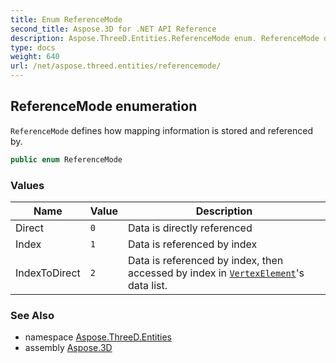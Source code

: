 ```yaml
---
title: Enum ReferenceMode
second_title: Aspose.3D for .NET API Reference
description: Aspose.ThreeD.Entities.ReferenceMode enum. ReferenceMode defines how mapping information is stored and referenced by
type: docs
weight: 640
url: /net/aspose.threed.entities/referencemode/
---
```

## ReferenceMode enumeration

`ReferenceMode` defines how mapping information is stored and referenced by.

```csharp
public enum ReferenceMode
```

### Values

| Name | Value | Description |
| --- | --- | --- |
| Direct | `0` | Data is directly referenced |
| Index | `1` | Data is referenced by index |
| IndexToDirect | `2` | Data is referenced by index, then accessed by index in [`VertexElement`](../vertexelement/)'s data list. |

### See Also

* namespace [Aspose.ThreeD.Entities](../../aspose.threed.entities/)
* assembly [Aspose.3D](../../)


